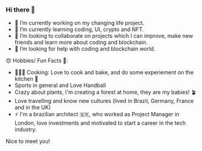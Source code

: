 ### Hi there 👋
- 🔭 I’m currently working on my changing life project.
- 🌱 I’m currently learning coding, UI, crypto and NFT.
- 👯 I’m looking to collaborate on projects which I can improve, make new friends and learn more about coding and blockchain.
- 🤔 I’m looking for help with coding and blockchain world.

😍 Hobbies/ Fun Facts 🤪:

- 👩🏽‍🍳 Cooking: Love to cook and bake, and do some experiement on the kitchen 🧪 
-  Sports in general and Love Handball 
-  Crazy about plants, I'm creating a forest at home, they are my babies! 🪴
-  Love travelling and know new cultures (lived in Brazil, Germany, France and in the UK)
- ⚡ I'm a brazilian architect 🇧🇷, who worked as Project Manager in London, love investments and motivated to start a career in the tech industry.  

Nice to meet you!
<!--
**maroaraujo/maroaraujo** is a ✨ _special_ ✨ repository because its `README.md` (this file) appears on your GitHub profile.

Here are some ideas to get you started:


-->
